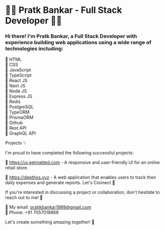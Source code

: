 # 👨‍💻 Pratk Bankar - Full Stack Developer 👨‍💻

### Hi there! I'm  Pratk Bankar, a Full Stack Developer with experience building web applications using a wide range of technologies including:

🔹 HTML \
🔹 CSS \
🔹 JavaScript \
🔹 TypeScript \
🔹 React JS \
🔹 Next JS \
🔹 Node JS \
🔹 Express JS \
🔹 Redis \
🔹 PostgreSQL \
🔹 TypeORM \
🔹 PrismaORM \
🔹 Github \
🔹 Rest API \
🔹 GraphQL API


Projects ✨

I'm proud to have completed the following successful projects:

🚀 https://ui.getmatted.com - A responsive and user-friendly UI for an online retail store.

🚀 https://depthos.xyz - A web application that enables users to track their daily expenses and generate reports.
Let's Connect 🤝

If you're interested in discussing a project or collaboration, don't hesitate to reach out to me! 🤝

📩 My email: pratikbankar1999@gmail.com \
📱 Phone: +91 7057018868

Let's create something amazing together! 🚀
